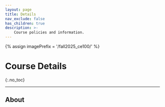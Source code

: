 ```yaml
---
layout: page
title: Details
nav_exclude: false
has_children: true
description: >-
    Course policies and information.
---
```

{% assign imagePrefix = '/fall2025_ce100/' %}

<link rel="stylesheet" href="{{ imagePrefix }}assets/css/style.css">

# Course Details
{:.no_toc}

---

## About

<p id="description"></p>

<div id="loader"></div>

<script src="{{ imagePrefix }}assets/js/library.js"></script>
<script>
        const siteButton = document.getElementById('menu-button');
        const siteNav = document.querySelector('.site-nav');

        let isVisible = false;

        siteButton.addEventListener('click', function(event) {
            event.preventDefault();
            if (isVisible) {
                siteNav.style.display = 'none';
                isVisible = false;
            } else {
                siteNav.style.display = 'block';
                isVisible = true;
            }
        });
    </script>
<script>
    library.staticData("{{site.courseDetails_sheet_url}}", "{{site.courseDetails}}","general_site_details", "details" ,{{site.site_mode_isOffline}}, "{{site.general_data_csv}}");
</script>

